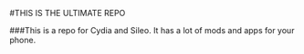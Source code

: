 #THIS IS THE ULTIMATE REPO

###This is a repo for Cydia and Sileo.  It has a lot of mods and apps for your phone.
